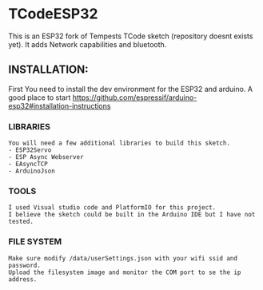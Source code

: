 # TCodeESP32
This is an ESP32 fork of Tempests TCode sketch (repository doesnt exists yet). It adds Network capabilities and bluetooth.

## INSTALLATION:
  First You need to install the dev environment for the ESP32 and arduino.
  A good place to start https://github.com/espressif/arduino-esp32#installation-instructions
  ### LIBRARIES 
    You will need a few additional libraries to build this sketch.
    - ESP32Servo
    - ESP Async Webserver
    - EAsyncTCP
    - ArduinoJson
    
  ### TOOLS
    I used Visual studio code and PlatformIO for this project.
    I believe the sketch could be built in the Arduino IDE but I have not tested.
    
  ### FILE SYSTEM
    Make sure modify /data/userSettings.json with your wifi ssid and password.
    Upload the filesystem image and monitor the COM port to se the ip address.
